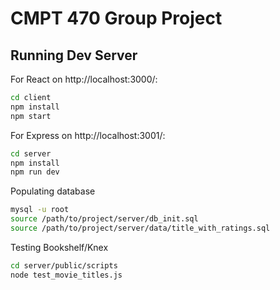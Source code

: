 # CMPT 470 Group Project

## Running Dev Server

For React on http://localhost:3000/:

```bash
cd client
npm install
npm start
```

For Express on http://localhost:3001/:

```bash
cd server
npm install
npm run dev
```

Populating database

```bash
mysql -u root
source /path/to/project/server/db_init.sql
source /path/to/project/server/data/title_with_ratings.sql
```

Testing Bookshelf/Knex

```bash
cd server/public/scripts
node test_movie_titles.js
```
